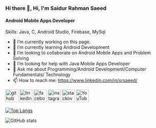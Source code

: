 ### Hi there 👋, Hi, I'm Saidur Rahman Saeed
#### Android Mobile Apps Developer

Skills: Java, C, Android Studio, Firebase, MySql

- 🔭 I’m currently working on this page. 
- 🌱 I’m currently learning Android Development 
- 👯 I’m looking to collaborate on Android Mobile Apps and Problem Solving 
- 🤔 I’m looking for help with Java Mobile Apps Developer 
- 💬 Ask me about Programming/Android Development/Computer Fundamentals/ Technology 
- 📫 How to reach me: https://www.linkedin.com/in/srsaeed/ 


[<img src='https://cdn.jsdelivr.net/npm/simple-icons@3.0.1/icons/github.svg' alt='github' height='40'>](https://github.com/https://github.com/saeed921)  [<img src='https://cdn.jsdelivr.net/npm/simple-icons@3.0.1/icons/linkedin.svg' alt='linkedin' height='40'>](https://www.linkedin.com/in/https://www.linkedin.com/in/srsaeed//)  [<img src='https://cdn.jsdelivr.net/npm/simple-icons@3.0.1/icons/facebook.svg' alt='facebook' height='40'>](https://www.facebook.com/https://www.facebook.com/srsaeed/)  [<img src='https://cdn.jsdelivr.net/npm/simple-icons@3.0.1/icons/instagram.svg' alt='instagram' height='40'>](https://www.instagram.com/https://www.instagram.com/srsaeed921//)  [<img src='https://cdn.jsdelivr.net/npm/simple-icons@3.0.1/icons/stackoverflow.svg' alt='stackoverflow' height='40'>](https://stackoverflow.com/users/https://stackoverflow.com/users/16828910/saidur-rahman-saeed)  [<img src='https://cdn.jsdelivr.net/npm/simple-icons@3.0.1/icons/youtube.svg' alt='YouTube' height='40'>](https://www.youtube.com/channel/https://www.youtube.com/channel/UCixhjBiDgjjfimqKZokhSFg)  

[![Top Langs](https://github-readme-stats.vercel.app/api/top-langs/?username=https://github.com/saeed921)](https://github.com/anuraghazra/github-readme-stats)

![GitHub stats](https://github-readme-stats.vercel.app/api?username=https://github.com/saeed921&show_icons=true)  

